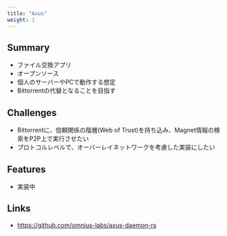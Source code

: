 ```yaml
---
title: "Axus"
weight: 1
---
```


## Summary

- ファイル交換アプリ
- オープンソース
- 個人のサーバーやPCで動作する想定
- Bittorrentの代替となることを目指す

## Challenges

- Bittorrentに、信頼関係の階層(Web of Trust)を持ち込み、Magnet情報の検索をP2P上で実行させたい
- プロトコルレベルで、オーバーレイネットワークを考慮した実装にしたい

## Features

- 実装中

## Links

- https://github.com/omnius-labs/axus-daemon-rs
